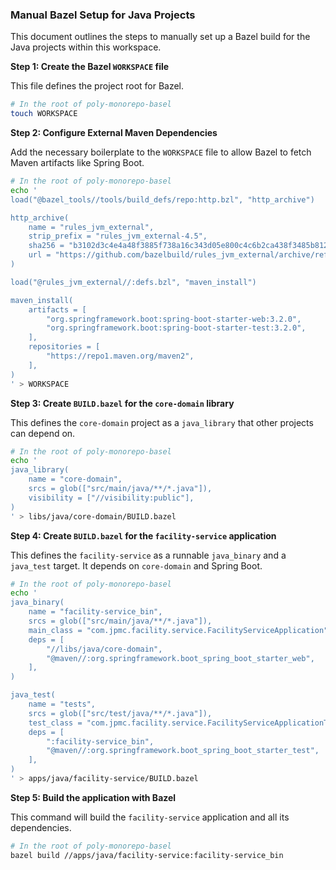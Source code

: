 ### **Manual Bazel Setup for Java Projects**

This document outlines the steps to manually set up a Bazel build for the Java projects within this workspace.

**Step 1: Create the Bazel `WORKSPACE` file**

This file defines the project root for Bazel.

```bash
# In the root of poly-monorepo-basel
touch WORKSPACE
```

**Step 2: Configure External Maven Dependencies**

Add the necessary boilerplate to the `WORKSPACE` file to allow Bazel to fetch Maven artifacts like Spring Boot.

```bash
# In the root of poly-monorepo-basel
echo '
load("@bazel_tools//tools/build_defs/repo:http.bzl", "http_archive")

http_archive(
    name = "rules_jvm_external",
    strip_prefix = "rules_jvm_external-4.5",
    sha256 = "b3102d3c4e4a48f3885f738a16c343d05e800c4c6b2ca438f3485b81234861ac",
    url = "https://github.com/bazelbuild/rules_jvm_external/archive/refs/tags/4.5.zip",
)

load("@rules_jvm_external//:defs.bzl", "maven_install")

maven_install(
    artifacts = [
        "org.springframework.boot:spring-boot-starter-web:3.2.0",
        "org.springframework.boot:spring-boot-starter-test:3.2.0",
    ],
    repositories = [
        "https://repo1.maven.org/maven2",
    ],
)
' > WORKSPACE
```

**Step 3: Create `BUILD.bazel` for the `core-domain` library**

This defines the `core-domain` project as a `java_library` that other projects can depend on.

```bash
# In the root of poly-monorepo-basel
echo '
java_library(
    name = "core-domain",
    srcs = glob(["src/main/java/**/*.java"]),
    visibility = ["//visibility:public"],
)
' > libs/java/core-domain/BUILD.bazel
```

**Step 4: Create `BUILD.bazel` for the `facility-service` application**

This defines the `facility-service` as a runnable `java_binary` and a `java_test` target. It depends on `core-domain` and Spring Boot.

```bash
# In the root of poly-monorepo-basel
echo '
java_binary(
    name = "facility-service_bin",
    srcs = glob(["src/main/java/**/*.java"]),
    main_class = "com.jpmc.facility.service.FacilityServiceApplication",
    deps = [
        "//libs/java/core-domain",
        "@maven//:org.springframework.boot_spring_boot_starter_web",
    ],
)

java_test(
    name = "tests",
    srcs = glob(["src/test/java/**/*.java"]),
    test_class = "com.jpmc.facility.service.FacilityServiceApplicationTests",
    deps = [
        ":facility-service_bin",
        "@maven//:org.springframework.boot_spring_boot_starter_test",
    ],
)
' > apps/java/facility-service/BUILD.bazel
```

**Step 5: Build the application with Bazel**

This command will build the `facility-service` application and all its dependencies.

```bash
# In the root of poly-monorepo-basel
bazel build //apps/java/facility-service:facility-service_bin
```